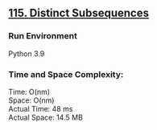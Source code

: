 ## [115. Distinct Subsequences](https://leetcode.com/problems/distinct-subsequences/)

### Run Environment
Python 3.9

### Time and Space Complexity:
Time: O(nm)  
Space: O(nm)  
Actual Time: 48 ms  
Actual Space: 14.5 MB
